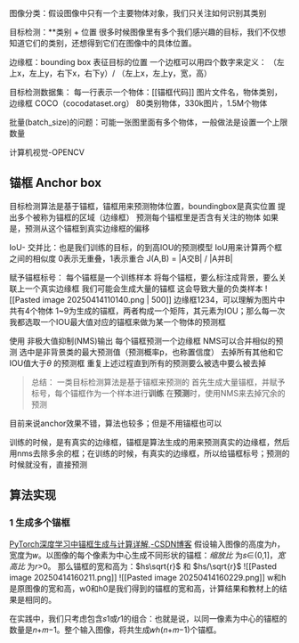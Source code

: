 图像分类：假设图像中只有一个主要物体对象，我们只关注如何识别其类别

目标检测：**类别 + 位置
	很多时候图像里有多个我们感兴趣的目标，我们不仅想知道它们的类别，还想得到它们在图像中的具体位置。
	
边缘框：bounding box 表征目标的位置
一个边框可以用四个数字来定义：
	（左上x，左上y，右下x，右下y）/ （左上x，左上y，宽，高）

目标检测数据集：
每一行表示一个物体：[[锚框代码]]
	图片文件名，物体类别，边缘框
COCO（cocodataset.org）
	80类别物体，330k图片，1.5M个物体

批量(batch_size)的问题：可能一张图里面有多个物体，一般做法是设置一个上限数量

计算机视觉-OPENCV 


## 锚框 Anchor box
目标检测算法是基于锚框，锚框用来预测物体位置，boundingbox是真实位置
	提出多个被称为锚框的区域（边缘框）
	预测每个锚框里是否含有关注的物体
	如果是，预测从这个锚框到真实边缘框的偏移

IoU- 交并比：也是我们训练的目标，的到高IOU的预测模型
IoU用来计算两个框之间的相似度
	0表示无重叠，1表示重合
	J(A,B) = |A交B| / |A并B|

赋予锚框标号：
每个锚框是一个训练样本
将每个锚框，要么标注成背景，要么关联上一个真实边缘框
我们可能会生成大量的锚框
	这会导致大量的负类样本
	![[Pasted image 20250414110140.png | 500]]
	边缘框1234，可以理解为图片中共有4个物体
	1~9为生成的锚框，两者构成一个矩阵，其元素为IOU；那么每一次我都选取一个IOU最大值对应的锚框来做为某一个物体的预测框

使用 非极大值抑制(NMS)输出
	每个锚框预测一个边缘框
	NMS可以合并相似的预测
		选中是非背景类的最大预测值（预测概率p，也称置信度）
		去掉所有其他和它IOU值大于$\theta$ 的预测框
		重复上述过程直到所有的预测要么被选中要么被去掉  

>总结：
>一类目标检测算法是基于锚框来预测的
>首先生成大量锚框，并赋予标号，每个锚框作为一个样本进行**训练**
>在**预测**时，使用NMS来去掉冗余的预测

目前来说anchor效果不错，算法也较多；但是不用锚框也可以

训练的时候，是有真实的边缘框，锚框是算法生成的用来预测真实的边缘框，然后用nms去除多余的框；在训练的时候，有真实的边缘框，所以给锚框标号；预测的时候就没有，直接预测


## 算法实现
### 1 生成多个锚框
[PyTorch深度学习中锚框生成与计算详解,-CSDN博客](https://blog.csdn.net/m0_58664541/article/details/134527300?ops_request_misc=&request_id=&biz_id=102&utm_term=%E9%94%9A%E6%A1%86%E7%9A%84%E5%AE%BD%E9%AB%98%E8%AE%A1%E7%AE%97&utm_medium=distribute.pc_search_result.none-task-blog-2~all~sobaiduweb~default-0-134527300.142^v102^pc_search_result_base2&spm=1018.2226.3001.4187)
假设输入图像的高度为ℎ，宽度为𝑤。以图像的每个像素为中心生成不同形状的锚框：_缩放比_ 为𝑠∈(0,1]，_宽高比_ 为𝑟>0。
那么锚框的宽和高为：$hs\sqrt{r}$  和 $hs/\sqrt{r}$ 
![[Pasted image 20250414160211.png]]
![[Pasted image 20250414160229.png]]
w和h是原图像的宽和高，w0和h0是我们得到的锚框的宽和高，计算结果和教材上的结果是相同的。

在实践中，我们只考虑包含𝑠1或𝑟1的组合：也就是说，以同一像素为中心的锚框的数量是𝑛+𝑚−1。整个输入图像，将共生成𝑤ℎ(𝑛+𝑚−1)个锚框。



